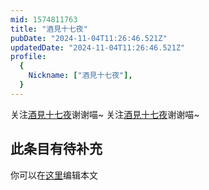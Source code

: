 ```yaml
---
mid: 1574811763
title: "酒見十七夜"
pubDate: "2024-11-04T11:26:46.521Z"
updatedDate: "2024-11-04T11:26:46.521Z"
profile:
  {
    Nickname: ["酒見十七夜"],
  }
---
```


关注[酒見十七夜](https://space.bilibili.com/1574811763)谢谢喵~ 关注[酒見十七夜](https://space.bilibili.com/1574811763)谢谢喵~

## 此条目有待补充
你可以在[这里](https://github.com/Yuhanawa/VTuber.ICU-Content/edit/master/v/酒見十七夜/index.md)编辑本文
